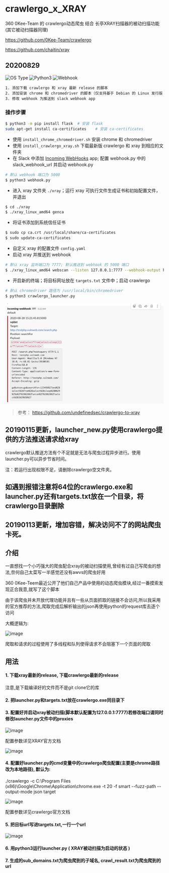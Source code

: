 # crawlergo_x_XRAY

360 0Kee-Team 的 crawlergo动态爬虫 结合 长亭XRAY扫描器的被动扫描功能 (其它被动扫描器同理)

https://github.com/0Kee-Team/crawlergo

https://github.com/chaitin/xray

## 20200829
![OS Type](https://img.shields.io/badge/OS--Type-Kali-blue)
![Python3](https://img.shields.io/badge/Python-v3-blue)
![Webhook](https://img.shields.io/badge/Webhook-Slack-brightgreen)

```
1. 添加下载 crawlergo 和 xray 最新 release 的脚本
2. 添加安装 chrome 和 chromedriver 的脚本（仅支持基于 Debian 的 Linux 发行版
3. 修改 webhook 为推送到 slack webhook app
```

### 操作步骤

```bash
$ python3 -m pip install flask  # 安装 flask
sudo apt-get install ca-certificates    # 安装 ca-certificates
```

- 使用 `install_chrome_chromedriver.sh` 安装 chrome 和 chromedriver
- 使用 `install_crawlergo_xray.sh` 下载最新版 crawlergo 和 xray 到相应的文件夹
- 在 Slack 中添加 [Incoming WebHooks](https://slack.com/apps/A0F7XDUAZ-incoming-webhooks) app; 配置 webhook.py 中的 slack_webhook_url 并启动 webhook.py

```bash
# 默认 webhook 端口为 5000
$ python3 webhook.py
```
- 进入 xray 文件夹 `./xray`；运行 xray 可执行文件生成证书和初始配置文件，并退出

```bash
$ cd ./xray
$ ./xray_linux_amd64 genca
```
- 将证书添加到系统信任证书

```bash
$ sudo cp ca.crt /usr/local/share/ca-certificates
$ sudo update-ca-certificates
```
- 自定义 xray 的配置文件 `config.yaml`
- 启动 xray 并推送到 webhook

```bash
# 默认 xray 监听端口为 7777; 默认推送到 webhook 的 5000 端口
$ ./xray_linux_amd64 webscan --listen 127.0.0.1:7777 --webhook-output http://127.0.0.1:5000/webhook --html-output xray_result.html
```
- 开启新的终端；将目标网址放在 `targets.txt` 文件中；启动 crawlergo

```bash
# 默认 chromedriver 路径为 /usr/local/bin/chromedriver
$ python3 crawlergo_launcher.py
```

![slack alert](https://raw.githubusercontent.com/5cr1pt/crawlergo_x_XRAY/auto_xray_to_slack/img/slack_webhook.jpg)

> 参考：
https://github.com/undefinedsec/crawlergo-to-xray

## 20190115更新，launcher_new.py使用crawlergo提供的方法推送请求给xray

crawlergo默认推送方法有个不足就是无法与爬虫过程异步进行。使用launcher.py可以异步节省时间。

注：若运行出现权限不足，请删除crawlergo空文件夹。

## 如遇到报错注意将64位的crawlergo.exe和launcher.py还有targets.txt放在一个目录，将crawlergo目录删除

## 20190113更新，增加容错，解决访问不了的网站爬虫卡死。

## 介绍

一直想找一个小巧强大的爬虫配合xray的被动扫描使用,曾经有过自己写爬虫的想法,奈何自己太菜写一半感觉还没有awvs的爬虫好用

360 0Kee-Teem最近公开了他们自己产品中使用的动态爬虫模块,经过一番摸索发现正合我意,就写了这个脚本

由于该爬虫并未开放代理功能并且有一些从页面抓取的链接不会访问,所以我采用的官方推荐的方法,爬取完成后解析输出的json再使用python的request库去逐个访问

大概逻辑为:

![image](https://raw.githubusercontent.com/timwhitez/crawlergo_x_XRAY/master/img/5.png)

爬取和请求的过程使用了多线程和队列使得请求不会阻塞下一个页面的爬取

## 用法

#### 1. 下载xray最新的release, 下载crawlergo最新的release

注意,是下载编译好的文件而不是git clone它的库

#### 2. 把launcher.py和targets.txt放在crawlergo.exe同目录下


#### 3. 配置好并启动xray被动扫描(脚本默认配置为127.0.0.1:7777)若修改端口请同时修改launcher.py文件中的proxies

![image](https://raw.githubusercontent.com/timwhitez/crawlergo_x_XRAY/master/img/0.png)

配置参数详见XRAY官方文档

![image](https://raw.githubusercontent.com/timwhitez/crawlergo_x_XRAY/master/img/1.png)

#### 4. 配置好launcher.py的cmd变量中的crawlergo爬虫配置(主要是chrome路径改为本地路径), 默认为:

./crawlergo -c C:\Program Files (x86)\Google\Chrome\Application\chrome.exe -t 20 -f smart --fuzz-path --output-mode json target

![image](https://raw.githubusercontent.com/timwhitez/crawlergo_x_XRAY/master/img/4.png)

配置参数详见crawlergo官方文档

#### 5. 把目标url写进targets.txt,一行一个url

![image](https://raw.githubusercontent.com/timwhitez/crawlergo_x_XRAY/master/img/3.png)

#### 6. 用python3运行launcher.py ( XRAY被动扫描为启动的状态 )

#### 7. 生成的sub_domains.txt为爬虫爬到的子域名, crawl_result.txt为爬虫爬到的url


